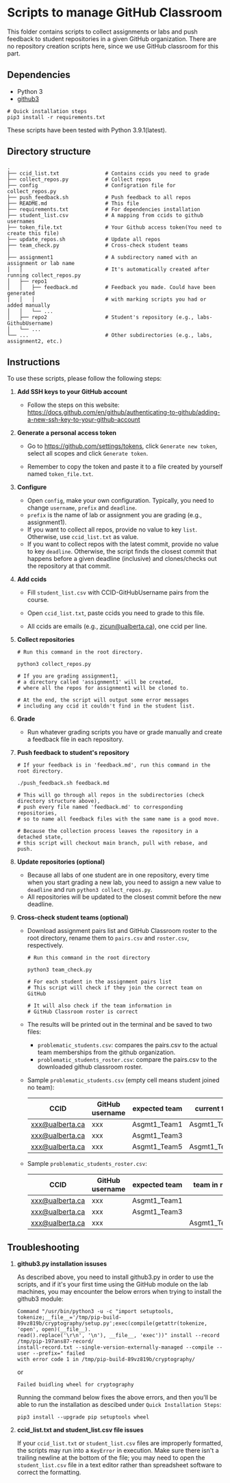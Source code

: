 # Scripts to manage GitHub Classroom

This folder contains scripts to collect assignments or labs and push feedback to student repositories in a given GitHub organization. There are no repository creation scripts here, since we use GitHub classroom for this part.



## Dependencies

- Python 3
- [github3](https://github.com/sigmavirus24/github3.py)

````shell
# Quick installation steps
pip3 install -r requirements.txt
````

These scripts have been tested with Python 3.9.1(latest).



## Directory structure

```
.
├── ccid_list.txt               # Contains ccids you need to grade
├── collect_repos.py            # Collect repos
├── config                      # Configration file for collect_repos.py
├── push_feedback.sh            # Push feedback to all repos
├── README.md                   # This file
├── requirements.txt            # For dependencies installation
├── student_list.csv            # A mapping from ccids to github usernames
├── token_file.txt              # Your Github access token(You need to create this file)
├── update_repos.sh             # Update all repos
├── team_check.py               # Cross-check student teams
│
├── assignment1                 # A subdirectory named with an assignment or lab name
│   │                           # It's automatically created after running collect_repos.py
│   ├── repo1
│   │   ├── feedback.md         # Feedback you made. Could have been generated
│   │   │                       # with marking scripts you had or added manually
│   │   └── ...
│   ├── repo2                   # Student's repository (e.g., labs-GithubUsername)
│   └── ...                
└── ...                         # Other subdirectories (e.g., labs, assignment2, etc.)
```



## Instructions

To use these scripts, please follow the following steps:

1. **Add SSH keys to your GitHub account**

   - Follow the steps on this website: https://docs.github.com/en/github/authenticating-to-github/adding-a-new-ssh-key-to-your-github-account

2. **Generate a personal access token**

   - Go to https://github.com/settings/tokens, click `Generate new token`, select all scopes and click `Generate token`.

   - Remember to copy the token and paste it to a file created by yourself named `token_file.txt`.

3. **Configure**

   - Open `config`, make your own configuration. Typically, you need to change `username`, `prefix` and `deadline`.
   - `prefix` is the name of lab or assignment you are grading (e.g., assignment1).
   - If you want to collect all repos, provide no value to key `list`. Otherwise, use `ccid_list.txt` as value.
   - If you want to collect repos with the latest commit, provide no value to key `deadline`. Otherwise, the script finds the closest commit that happens before a given deadline (inclusive) and clones/checks out the repository at that commit.

4. **Add ccids**

   - Fill `student_list.csv` with CCID-GitHubUsername pairs from the course.

   - Open `ccid_list.txt`, paste ccids you need to grade to this file.
   - All ccids are emails (e.g., zicun@ualberta.ca), one ccid per line.

5. **Collect repositories**

   ```shell
   # Run this command in the root directory.

   python3 collect_repos.py

   # If you are grading assignment1,
   # a directory called 'assignment1' will be created,
   # where all the repos for assignment1 will be cloned to.
   
   # At the end, the script will output some error messages 
   # including any ccid it couldn't find in the student list.
   ```

6. **Grade**

   - Run whatever grading scripts you have or grade manually and create a feedback file in each repository.

7. **Push feedback to student's repository**

   ```shell
   # If your feedback is in 'feedback.md', run this command in the root directory.

   ./push_feedback.sh feedback.md

   # This will go through all repos in the subdirectories (check directory structure above),
   # push every file named 'feedback.md' to corresponding repositories,
   # so to name all feedback files with the same name is a good move.

   # Because the collection process leaves the repository in a detached state,
   # this script will checkout main branch, pull with rebase, and push.
   ```

8. **Update repositories (optional)**

   - Because all labs of one student are in one repository, every time when you start grading a new lab, you need to assign a new value to `deadline` and run `python3 collect_repos.py`.
   - All repositories will be updated to the closest commit before the new deadline.

9. **Cross-check student teams (optional)**

   - Download assignment pairs list and GitHub Classroom roster to the root directory, rename them to `pairs.csv` and `roster.csv`, respectively. 

     ```shell
     # Run this command in the root directory
     
     python3 team_check.py
     
     # For each student in the assignment pairs list
     # This script will check if they join the correct team on GitHub
     
     # It will also check if the team information in
     # GitHub Classroom roster is correct
     ```

   - The results will be printed out in the terminal and be saved to two files:

     - `problematic_students.csv`: compares the pairs.csv to the actual team memberships from the github organization.
     - `problematic_students_roster.csv`: compare the pairs.csv to the downloaded github classroom roster.

   - Sample `problematic_students.csv` (empty cell means student joined no team):

     | CCID            | GitHub username | expected team | current team  |
     | --------------- | --------------- | ------------- | ------------- |
     | xxx@ualberta.ca | xxx             | Asgmt1_Team1  | Asgmt1_Team2  |
     | xxx@ualberta.ca | xxx             | Asgmt1_Team3  |               |
     | xxx@ualberta.ca | xxx             | Asgmt1_Team5  | Asgmt1_Team10 |

   - Sample `problematic_students_roster.csv`:

     | CCID            | GitHub username | expected team | team in roster |
     | --------------- | --------------- | ------------- | -------------- |
     | xxx@ualberta.ca | xxx             | Asgmt1_Team1  |                |
     | xxx@ualberta.ca | xxx             | Asgmt1_Team3  |                |
     | xxx@ualberta.ca | xxx             |               | Asgmt1_Team10  |

     

## Troubleshooting

1. **github3.py installation issuses**
  
   As described above, you need to install github3.py in order to use the scripts, and if it's your first time using the GitHub module on the lab machines, you may encounter the below errors when trying to install the github3 module:
   
   ```
   Command "/usr/bin/python3 -u -c "import setuptools, tokenize;__file__='/tmp/pip-build-
   89vz819b/cryptography/setup.py';exec(compile(getattr(tokenize, 'open', open)(__file__).
   read().replace('\r\n', '\n'), __file__, 'exec'))" install --record /tmp/pip-197ans87-record/
   install-record.txt --single-version-externally-managed --compile --user --prefix=" failed 
   with error code 1 in /tmp/pip-build-89vz819b/cryptography/
   ```

   or

   ```
   Failed buidling wheel for cryptography
   ```

   Running the command below fixes the above errors, and then you'll be able to run the installation as descibed under `Quick Installation Steps`:

   ```
   pip3 install --upgrade pip setuptools wheel
   ```

2. **ccid_list.txt and student_list.csv file issues**

   If your `ccid_list.txt` or `student_list.csv` files are improperly formatted, the scripts may run into a `KeyError` in execution. Make sure there isn't a trailing newline at the bottom of the file; you may need to open the `student_list.csv` file in a text editor rather than spreadsheet software to correct the formatting.
